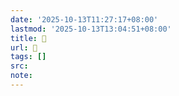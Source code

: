 ```yaml
---
date: '2025-10-13T11:27:17+08:00'
lastmod: '2025-10-13T13:04:51+08:00'
title: 󰖱
url: 󰖱
tags: []
src:
note:
---
```

